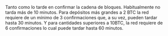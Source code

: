 Tanto como lo tarde en confirmar la cadena de bloques. Habitualmente no tarda más de 10 minutos. Para depósitos más grandes a 2 BTC la red requiere de un mínimo de 3 confirmaciones que, a su vez, pueden tardar hasta 30 minutos. Y para cantidades superiores a 10BTC, la red requiere de 6 confirmaciones lo cual puede tardar hasta 60 minutos.
